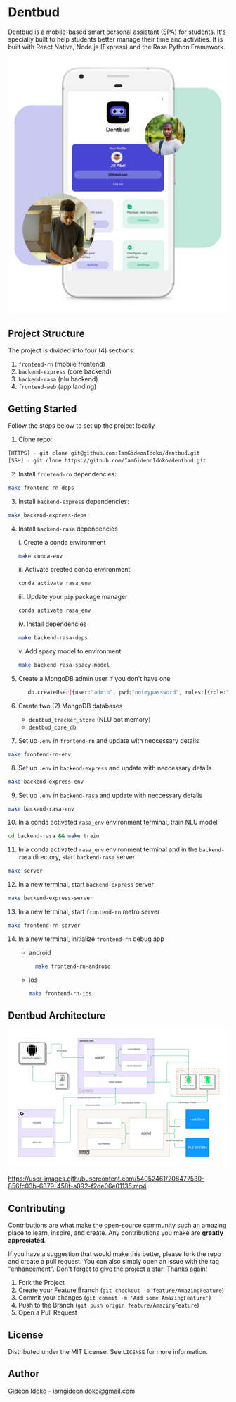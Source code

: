 # Dentbud

Dentbud is a mobile-based smart personal assistant (SPA) for students. It's specially built to help students better manage their time and activities. It is built with React Native, Node.js (Express) and the Rasa Python Framework.

![Dentbud](./images/dentbud_preview.png)

## Project Structure

The project is divided into four (4) sections:

1. `frontend-rn` (mobile frontend)
2. `backend-express` (core backend)
3. `backend-rasa` (nlu backend)
3. `frontend-web` (app landing)

## Getting Started

Follow the steps below to set up the project locally

1.  Clone repo:

  ```bash
  [HTTPS] - git clone git@github.com:IamGideonIdoko/dentbud.git
  [SSH] - git clone https://github.com/IamGideonIdoko/dentbud.git
  ```

2. Install `frontend-rn` dependencies:

  ```bash
  make frontend-rn-deps
  ```

3. Install `backend-express` dependencies:

  ```bash
  make backend-express-deps
  ```

4. Install `backend-rasa` dependencies

    i. Create a conda environment

     ```bash
     make conda-env
     ```

    ii. Activate created conda environment

     ```bash
     conda activate rasa_env
     ```

    iii. Update your `pip` package manager

     ```bash
     conda activate rasa_env
     ```

    iv. Install dependencies

     ```bash
     make backend-rasa-deps
     ```

    v. Add spacy model to environment

     ```bash
     make backend-rasa-spacy-model
     ```

5. Create a MongoDB admin user if you don't have one
    ```bash
       db.createUser({user:"admin", pwd:"notmypassword", roles:[{role:"root", db:"admin"}]})
    ```

6. Create two (2) MongoDB databases 
   - `dentbud_tracker_store` (NLU bot memory)
   - `dentbud_core_db`

7. Set up `.env` in `frontend-rn` and update with neccessary details

  ```bash
  make frontend-rn-env
  ```

8. Set up `.env` in `backend-express` and update with neccessary details

  ```bash
  make backend-express-env
  ```

9. Set up `.env` in `backend-rasa` and update with neccessary details

  ```bash
  make backend-rasa-env
  ```

10.  In a conda activated `rasa_env` environment terminal, train NLU model

  ```bash
  cd backend-rasa && make train
  ```

11.  In a conda activated `rasa_env` environment terminal and in the `backend-rasa` directory, start `backend-rasa` server

  ```bash
  make server
  ```

12. In a new terminal, start `backend-express` server

  ```bash
  make backend-express-server
  ```

13. In a new terminal, start `frontend-rn` metro server

  ```bash
  make frontend-rn-server
  ```

14.  In a new terminal, initialize `frontend-rn` debug app

     - android
       ```bash
         make frontend-rn-android
       ```

     - ios
        ```bash
        make frontend-rn-ios
        ```

## Dentbud Architecture
![Dentbud Architecture](./images/dentbud_architecture.png)


https://user-images.githubusercontent.com/54052461/208477530-856fc03b-6379-458f-a092-f2de06e01135.mp4


## Contributing

Contributions are what make the open-source community such an amazing place to learn, inspire, and create. Any contributions you make are **greatly appreciated**.

If you have a suggestion that would make this better, please fork the repo and create a pull request. You can also simply open an issue with the tag "enhancement".
Don't forget to give the project a star! Thanks again!

1. Fork the Project
2. Create your Feature Branch (`git checkout -b feature/AmazingFeature`)
3. Commit your changes (`git commit -m 'Add some AmazingFeature'`)
4. Push to the Branch (`git push origin feature/AmazingFeature`)
5. Open a Pull Request

## License

Distributed under the MIT License. See `LICENSE` for more information.

## Author

[Gideon Idoko](https://github.com/IamGideonIdoko) - iamgideonidoko@gmail.com
